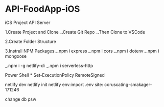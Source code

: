 # API-FoodApp-iOS

iOS Project API Server

1.Create Project and Clone
_.Create Git Repo
_.Then Clone to VSCode

2.Create Folder Structure

3.Instrall NPM Packages
_.npm i express
_.npm i cors
_.npm i dotenv
_.npm i mongoose

_.npm i -g netlify-cli
_.npm i serverless-http

Power Shell \*
Set-ExecutionPolicy RemoteSigned

netlify dev
netlify init
netlify env:import .env site: coruscating-smakager-171246

change db psw
